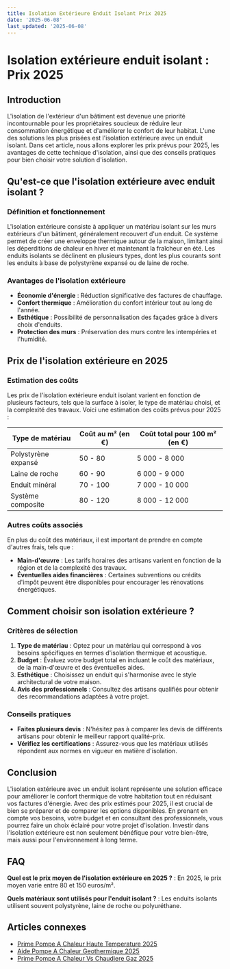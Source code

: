 ```yaml
---
title: Isolation Extérieure Enduit Isolant Prix 2025
date: '2025-06-08'
last_updated: '2025-06-08'
---
```


# Isolation extérieure enduit isolant : Prix 2025

## Introduction

L'isolation de l'extérieur d'un bâtiment est devenue une priorité incontournable pour les propriétaires soucieux de réduire leur consommation énergétique et d'améliorer le confort de leur habitat. L'une des solutions les plus prisées est l'isolation extérieure avec un enduit isolant. Dans cet article, nous allons explorer les prix prévus pour 2025, les avantages de cette technique d'isolation, ainsi que des conseils pratiques pour bien choisir votre solution d'isolation.

## Qu'est-ce que l'isolation extérieure avec enduit isolant ?

### Définition et fonctionnement

L'isolation extérieure consiste à appliquer un matériau isolant sur les murs extérieurs d'un bâtiment, généralement recouvert d'un enduit. Ce système permet de créer une enveloppe thermique autour de la maison, limitant ainsi les déperditions de chaleur en hiver et maintenant la fraîcheur en été. Les enduits isolants se déclinent en plusieurs types, dont les plus courants sont les enduits à base de polystyrène expansé ou de laine de roche.

### Avantages de l'isolation extérieure

- **Économie d'énergie** : Réduction significative des factures de chauffage.
- **Confort thermique** : Amélioration du confort intérieur tout au long de l'année.
- **Esthétique** : Possibilité de personnalisation des façades grâce à divers choix d'enduits.
- **Protection des murs** : Préservation des murs contre les intempéries et l'humidité.

## Prix de l'isolation extérieure en 2025

### Estimation des coûts

Les prix de l'isolation extérieure enduit isolant varient en fonction de plusieurs facteurs, tels que la surface à isoler, le type de matériau choisi, et la complexité des travaux. Voici une estimation des coûts prévus pour 2025 :

| Type de matériau         | Coût au m² (en €) | Coût total pour 100 m² (en €) |
|-------------------------|-------------------|-------------------------------|
| Polystyrène expansé     | 50 - 80           | 5 000 - 8 000                 |
| Laine de roche          | 60 - 90           | 6 000 - 9 000                 |
| Enduit minéral          | 70 - 100          | 7 000 - 10 000                |
| Système composite        | 80 - 120          | 8 000 - 12 000                |

### Autres coûts associés

En plus du coût des matériaux, il est important de prendre en compte d'autres frais, tels que :
- **Main-d'œuvre** : Les tarifs horaires des artisans varient en fonction de la région et de la complexité des travaux.
- **Éventuelles aides financières** : Certaines subventions ou crédits d'impôt peuvent être disponibles pour encourager les rénovations énergétiques.

## Comment choisir son isolation extérieure ?

### Critères de sélection

1. **Type de matériau** : Optez pour un matériau qui correspond à vos besoins spécifiques en termes d'isolation thermique et acoustique.
2. **Budget** : Évaluez votre budget total en incluant le coût des matériaux, de la main-d'œuvre et des éventuelles aides.
3. **Esthétique** : Choisissez un enduit qui s'harmonise avec le style architectural de votre maison.
4. **Avis des professionnels** : Consultez des artisans qualifiés pour obtenir des recommandations adaptées à votre projet.

### Conseils pratiques

- **Faites plusieurs devis** : N'hésitez pas à comparer les devis de différents artisans pour obtenir le meilleur rapport qualité-prix.
- **Vérifiez les certifications** : Assurez-vous que les matériaux utilisés répondent aux normes en vigueur en matière d'isolation.

## Conclusion

L'isolation extérieure avec un enduit isolant représente une solution efficace pour améliorer le confort thermique de votre habitation tout en réduisant vos factures d'énergie. Avec des prix estimés pour 2025, il est crucial de bien se préparer et de comparer les options disponibles. En prenant en compte vos besoins, votre budget et en consultant des professionnels, vous pourrez faire un choix éclairé pour votre projet d'isolation. Investir dans l'isolation extérieure est non seulement bénéfique pour votre bien-être, mais aussi pour l'environnement à long terme.

## FAQ
**Quel est le prix moyen de l'isolation extérieure en 2025 ?**
: En 2025, le prix moyen varie entre 80 et 150 euros/m².

**Quels matériaux sont utilisés pour l'enduit isolant ?**
: Les enduits isolants utilisent souvent polystyrène, laine de roche ou polyuréthane.

## Articles connexes
- [Prime Pompe A Chaleur Haute Temperature 2025](/prime-pompe-a-chaleur-haute-temperature-2025/)
- [Aide Pompe A Chaleur Geothermique 2025](/aide-pompe-a-chaleur-geothermique-2025/)
- [Prime Pompe A Chaleur Vs Chaudiere Gaz 2025](/prime-pompe-a-chaleur-vs-chaudiere-gaz-2025/)


<script type="application/ld+json">
{
  "@context": "https://schema.org",
  "@type": "FAQPage",
  "mainEntity": [
    {
      "@type": "Question",
      "name": "Quel est le prix moyen de l'isolation extérieure en 2025 ?",
      "acceptedAnswer": {
        "@type": "Answer",
        "text": "En 2025, le prix moyen varie entre 80 et 150 euros/m²."
      }
    },
    {
      "@type": "Question",
      "name": "Quels matériaux sont utilisés pour l'enduit isolant ?",
      "acceptedAnswer": {
        "@type": "Answer",
        "text": "Les enduits isolants utilisent souvent polystyrène, laine de roche ou polyuréthane."
      }
    }
  ]
}
</script>